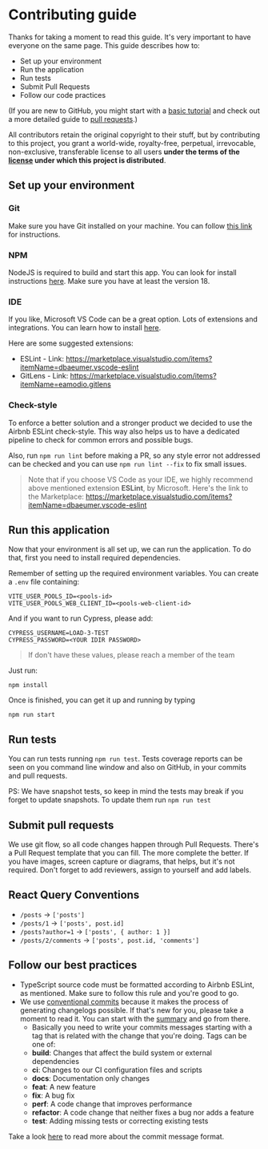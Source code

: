 # Contributing guide

Thanks for taking a moment to read this guide. It's very important to have
everyone on the same page. This guide describes how to:
- Set up your environment
- Run the application
- Run tests
- Submit Pull Requests
- Follow our code practices

(If you are new to GitHub, you might start with a [basic tutorial](https://help.github.com/articles/set-up-git) and check out a more detailed guide to [pull requests](https://help.github.com/articles/using-pull-requests/).)

All contributors retain the original copyright to their stuff, but by
contributing to this project, you grant a world-wide, royalty-free,
perpetual, irrevocable, non-exclusive, transferable license to all
users **under the terms of the [license](./LICENSE.md) under which
this project is distributed**.

## Set up your environment

### Git

Make sure you have Git installed on your machine. You can follow
[this link](https://git-scm.com/downloads) for instructions.

### NPM

NodeJS is required to build and start this app. You can look for install
instructions [here](https://nodejs.org/en/download/). Make sure you have
at least the version 18.

### IDE

If you like, Microsoft VS Code can be a great option. Lots of extensions
and integrations. You can learn how to install [here](https://code.visualstudio.com/).

Here are some suggested extensions:
- ESLint - Link: https://marketplace.visualstudio.com/items?itemName=dbaeumer.vscode-eslint
- GitLens - Link: https://marketplace.visualstudio.com/items?itemName=eamodio.gitlens

### Check-style

To enforce a better solution and a stronger product we decided to use
the Airbnb ESLint check-style. This way also helps us to have a dedicated
pipeline to check for common errors and possible bugs.

Also, run `npm run lint` before making a PR, so any style error not addressed
can be checked and you can use `npm run lint --fix` to fix small issues.

> Note that if you choose VS Code as your IDE, we highly recommend above mentioned extension **ESLint**, by Microsoft.
> Here's the link to the Marketplace: https://marketplace.visualstudio.com/items?itemName=dbaeumer.vscode-eslint

## Run this application

Now that your environment is all set up, we can run the application.
To do that, first you need to install required dependencies.

Remember of setting up the required environment variables. You can create a `.env` file containing:

```
VITE_USER_POOLS_ID=<pools-id>
VITE_USER_POOLS_WEB_CLIENT_ID=<pools-web-client-id>
```

And if you want to run Cypress, please add:
```
CYPRESS_USERNAME=LOAD-3-TEST
CYPRESS_PASSWORD=<YOUR IDIR PASSWORD>
```

> If don't have these values, please reach a member of the team

Just run:
```
npm install
```

Once is finished, you can get it up and running by typing

```
npm run start
```

## Run tests

You can run tests running `npm run test`. Tests coverage reports can be seen
on you command line window and also on GitHub, in your commits and pull requests.

PS: We have snapshot tests, so keep in mind the tests may break if you forget to update snapshots. To update them run `npm run test`

## Submit pull requests

We use git flow, so all code changes happen through Pull Requests. There's a
Pull Request template that you can fill. The more complete the better. If you
have images, screen capture or diagrams, that helps, but it's not required.
Don't forget to add reviewers, assign to yourself and add labels.

## React Query Conventions
- `/posts` -> `['posts']`
- `/posts/1` -> `['posts', post.id]`
- `/posts?author=1` -> `['posts', { author: 1 }]`
- `/posts/2/comments` -> `['posts', post.id, 'comments']`

## Follow our best practices

- TypeScript source code must be formatted according to Airbnb ESLint,
as mentioned. Make sure to follow this rule and you're good to go.
- We use [conventional commits](https://www.conventionalcommits.org/)
because it makes the process of generating changelogs possible. If that's new for you, please take a moment to read it. You can start with the [summary](https://www.conventionalcommits.org/en/v1.0.0/#summary) and go from there.
  - Basically you need to write your commits messages starting with a tag
  that is related with the change that you're doing. Tags can be one of:
  - **build**: Changes that affect the build system or external dependencies
  - **ci**: Changes to our CI configuration files and scripts
  - **docs**: Documentation only changes
  - **feat**: A new feature
  - **fix**: A bug fix
  - **perf**: A code change that improves performance
  - **refactor**: A code change that neither fixes a bug nor adds a feature
  - **test**: Adding missing tests or correcting existing tests

Take a look [here](https://github.com/angular/angular/blob/main/CONTRIBUTING.md#-commit-message-format) to read more about the commit message format.
